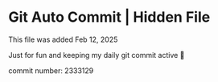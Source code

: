 # Git Auto Commit | Hidden File

This file was added Feb 12, 2025

Just for fun and keeping my daily git commit active 🤪

commit number: 2333129
